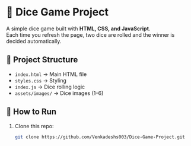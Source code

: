 # 🎲 Dice Game Project

A simple dice game built with **HTML, CSS, and JavaScript**.  
Each time you refresh the page, two dice are rolled and the winner is decided automatically.

## 📂 Project Structure
- `index.html` → Main HTML file
- `styles.css` → Styling
- `index.js` → Dice rolling logic
- `assets/images/` → Dice images (1–6)

## 🚀 How to Run
1. Clone this repo:
   ```bash
   git clone https://github.com/Venkadeshs003/Dice-Game-Project.git
